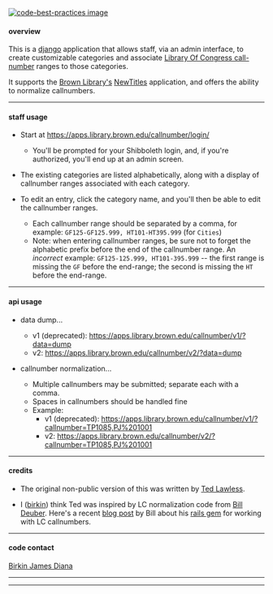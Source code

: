 [![code-best-practices image](https://library.brown.edu/good_code/project_image/callnumber-app/)](https://library.brown.edu/good_code/project_info/callnumber-app/)


#### overview

This is a [django](https://www.djangoproject.com) application that allows staff, via an admin interface, to create customizable categories and associate [Library Of Congress call-number](https://en.wikipedia.org/wiki/Library_of_Congress_Classification) ranges to those categories.

It supports the [Brown Library's](https://library.brown.edu) [NewTitles](https://library.brown.edu/titles/) application, and offers the ability to normalize callnumbers.

---


#### staff usage

- Start at https://apps.library.brown.edu/callnumber/login/
    - You'll be prompted for your Shibboleth login, and, if you're authorized, you'll end up at an admin screen.

- The existing categories are listed alphabetically, along with a display of callnumber ranges associated with each category.

- To edit an entry, click the category name, and you'll then be able to edit the callnumber ranges.
    - Each callnumber range should be separated by a comma, for example: `GF125-GF125.999, HT101-HT395.999` (for `Cities`)
    - Note: when entering callnumber ranges, be sure not to forget the alphabetic prefix before the end of the callnumber range. An _incorrect_ example: `GF125-125.999, HT101-395.999` -- the first range is missing the `GF` before the end-range; the second is missing the `HT` before the end-range.

---


#### api usage

- data dump...
    - v1 (deprecated): https://apps.library.brown.edu/callnumber/v1/?data=dump
    - v2: https://apps.library.brown.edu/callnumber/v2/?data=dump

- callnumber normalization...
    - Multiple callnumbers may be submitted; separate each with a comma.
    - Spaces in callnumbers should be handled fine
    - Example:
        - v1 (deprecated): https://apps.library.brown.edu/callnumber/v1/?callnumber=TP1085,PJ%201001
        - v2: https://apps.library.brown.edu/callnumber/v2/?callnumber=TP1085,PJ%201001

---


#### credits

- The original non-public version of this was written by [Ted Lawless](https://github.com/lawlesst).

- I ([birkin](https://github.com/birkin)) think Ted was inspired by LC normalization code from [Bill Deuber](http://robotlibrarian.billdueber.com). Here's a recent [blog post](http://robotlibrarian.billdueber.com/2014/01/yet-another-lc-callnumber-parser/) by Bill about his [rails gem](https://github.com/billdueber/lc_callnumber) for working with LC callnumbers.

---


#### code contact

[Birkin James Diana](https://github.com/birkin)

---
---


